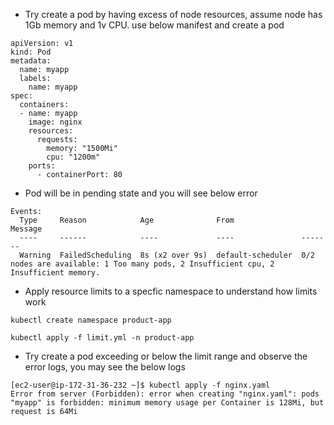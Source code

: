 - Try create a pod by having excess of node resources, assume node has 1Gb memory and 1v CPU. use below manifest and create a pod

```
apiVersion: v1
kind: Pod
metadata:
  name: myapp
  labels:
    name: myapp
spec:
  containers:
  - name: myapp
    image: nginx
    resources:
      requests:
        memory: "1500Mi"
        cpu: "1200m"
    ports:
      - containerPort: 80
```
- Pod will be in pending state and you will see below error 

```
Events:
  Type     Reason            Age              From               Message
  ----     ------            ----             ----               -------
  Warning  FailedScheduling  8s (x2 over 9s)  default-scheduler  0/2 nodes are available: 1 Too many pods, 2 Insufficient cpu, 2 Insufficient memory.
```

- Apply resource limits to a  specfic namespace to understand how limits work 
```
kubectl create namespace product-app

kubectl apply -f limit.yml -n product-app

```

- Try create a pod exceeding or below the limit range and observe the error logs, you may see the below logs

```
[ec2-user@ip-172-31-36-232 ~]$ kubectl apply -f nginx.yaml
Error from server (Forbidden): error when creating "nginx.yaml": pods "myapp" is forbidden: minimum memory usage per Container is 128Mi, but request is 64Mi

```